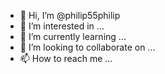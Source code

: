 - 👋 Hi, I’m @philip55philip
- 👀 I’m interested in ...
- 🌱 I’m currently learning ...
- 💞️ I’m looking to collaborate on ...
- 📫 How to reach me ...

<!---
philip55philip/philip55philip is a ✨ special ✨ repository because its `README.md` (this file) appears on your GitHub profile.
You can click the Preview link to take a look at your changes.
--->
